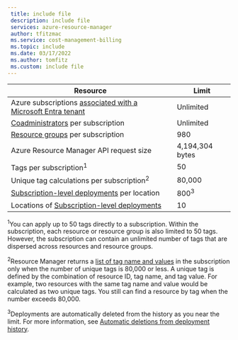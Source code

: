```yaml
---
 title: include file
 description: include file
 services: azure-resource-manager
 author: tfitzmac
 ms.service: cost-management-billing
 ms.topic: include
 ms.date: 03/17/2022
 ms.author: tomfitz
 ms.custom: include file
---
```


| Resource | Limit |
| --- | --- |
| Azure subscriptions [associated with a Microsoft Entra tenant](/azure/active-directory/fundamentals/active-directory-how-subscriptions-associated-directory) | Unlimited |
| [Coadministrators](/azure/cost-management-billing/manage/add-change-subscription-administrator) per subscription |Unlimited |
| [Resource groups](/azure/azure-resource-manager/management/overview) per subscription |980 |
| Azure Resource Manager API request size |4,194,304 bytes |
| Tags per subscription<sup>1</sup> |50 |
| Unique tag calculations per subscription<sup>2</sup> | 80,000 |
| [Subscription-level deployments](/azure/azure-resource-manager/templates/deploy-to-subscription) per location | 800<sup>3</sup> |
| Locations of [Subscription-level deployments](/azure/azure-resource-manager/templates/deploy-to-subscription) | 10 |

<sup>1</sup>You can apply up to 50 tags directly to a subscription. Within the subscription, each resource or resource group is also limited to 50 tags. However, the subscription can contain an unlimited number of tags that are dispersed across resources and resource groups. 

<sup>2</sup>Resource Manager returns a [list of tag name and values](/rest/api/resources/tags) in the subscription only when the number of unique tags is 80,000 or less. A unique tag is defined by the combination of resource ID, tag name, and tag value. For example, two resources with the same tag name and value would be calculated as two unique tags. You still can find a resource by tag when the number exceeds 80,000.

<sup>3</sup>Deployments are automatically deleted from the history as you near the limit. For more information, see [Automatic deletions from deployment history](/azure/azure-resource-manager/templates/deployment-history-deletions).
